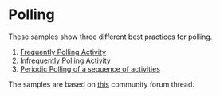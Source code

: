 # Polling

These samples show three different best practices for polling.

1. [Frequently Polling Activity](frequent/README.md)
2. [Infrequently Polling Activity](infrequent/README.md)
3. [Periodic Polling of a sequence of activities](periodicsequence/README.md)

The samples are based on [this](https://community.temporal.io/t/what-is-the-best-practice-for-a-polling-activity/328/2) community forum thread.